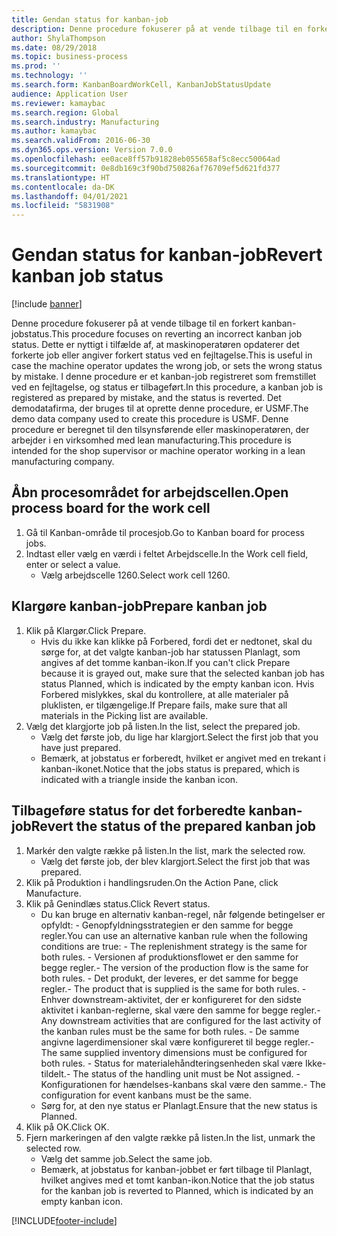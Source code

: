 ```yaml
---
title: Gendan status for kanban-job
description: Denne procedure fokuserer på at vende tilbage til en forkert kanban-jobstatus.
author: ShylaThompson
ms.date: 08/29/2018
ms.topic: business-process
ms.prod: ''
ms.technology: ''
ms.search.form: KanbanBoardWorkCell, KanbanJobStatusUpdate
audience: Application User
ms.reviewer: kamaybac
ms.search.region: Global
ms.search.industry: Manufacturing
ms.author: kamaybac
ms.search.validFrom: 2016-06-30
ms.dyn365.ops.version: Version 7.0.0
ms.openlocfilehash: ee0ace8ff57b91828eb055658af5c8ecc50064ad
ms.sourcegitcommit: 0e8db169c3f90bd750826af76709ef5d621fd377
ms.translationtype: HT
ms.contentlocale: da-DK
ms.lasthandoff: 04/01/2021
ms.locfileid: "5831908"
---
```

# <a name="revert-kanban-job-status"></a><span data-ttu-id="4efc2-103">Gendan status for kanban-job</span><span class="sxs-lookup"><span data-stu-id="4efc2-103">Revert kanban job status</span></span>

[!include [banner](../../includes/banner.md)]

<span data-ttu-id="4efc2-104">Denne procedure fokuserer på at vende tilbage til en forkert kanban-jobstatus.</span><span class="sxs-lookup"><span data-stu-id="4efc2-104">This procedure focuses on reverting an incorrect kanban job status.</span></span> <span data-ttu-id="4efc2-105">Dette er nyttigt i tilfælde af, at maskinoperatøren opdaterer det forkerte job eller angiver forkert status ved en fejltagelse.</span><span class="sxs-lookup"><span data-stu-id="4efc2-105">This is useful in case the machine operator updates the wrong job, or sets the wrong status by mistake.</span></span> <span data-ttu-id="4efc2-106">I denne procedure er et kanban-job registreret som fremstillet ved en fejltagelse, og status er tilbageført.</span><span class="sxs-lookup"><span data-stu-id="4efc2-106">In this procedure, a kanban job is registered as prepared by mistake, and the status is reverted.</span></span> <span data-ttu-id="4efc2-107">Det demodatafirma, der bruges til at oprette denne procedure, er USMF.</span><span class="sxs-lookup"><span data-stu-id="4efc2-107">The demo data company used to create this procedure is USMF.</span></span> <span data-ttu-id="4efc2-108">Denne procedure er beregnet til den tilsynsførende eller maskinoperatøren, der arbejder i en virksomhed med lean manufacturing.</span><span class="sxs-lookup"><span data-stu-id="4efc2-108">This procedure is intended for the shop supervisor or machine operator working in a lean manufacturing company.</span></span>


## <a name="open-process-board-for-the-work-cell"></a><span data-ttu-id="4efc2-109">Åbn procesområdet for arbejdscellen.</span><span class="sxs-lookup"><span data-stu-id="4efc2-109">Open process board for the work cell</span></span>
1. <span data-ttu-id="4efc2-110">Gå til Kanban-område til procesjob.</span><span class="sxs-lookup"><span data-stu-id="4efc2-110">Go to Kanban board for process jobs.</span></span>
2. <span data-ttu-id="4efc2-111">Indtast eller vælg en værdi i feltet Arbejdscelle.</span><span class="sxs-lookup"><span data-stu-id="4efc2-111">In the Work cell field, enter or select a value.</span></span>
    * <span data-ttu-id="4efc2-112">Vælg arbejdscelle 1260.</span><span class="sxs-lookup"><span data-stu-id="4efc2-112">Select work cell 1260.</span></span>  

## <a name="prepare-kanban-job"></a><span data-ttu-id="4efc2-113">Klargøre kanban-job</span><span class="sxs-lookup"><span data-stu-id="4efc2-113">Prepare kanban job</span></span>
1. <span data-ttu-id="4efc2-114">Klik på Klargør.</span><span class="sxs-lookup"><span data-stu-id="4efc2-114">Click Prepare.</span></span>
    * <span data-ttu-id="4efc2-115">Hvis du ikke kan klikke på Forbered, fordi det er nedtonet, skal du sørge for, at det valgte kanban-job har statussen Planlagt, som angives af det tomme kanban-ikon.</span><span class="sxs-lookup"><span data-stu-id="4efc2-115">If you can't click Prepare because it is grayed out, make sure that the selected kanban job has status Planned, which is indicated by the empty kanban icon.</span></span> <span data-ttu-id="4efc2-116">Hvis Forbered mislykkes, skal du kontrollere, at alle materialer på pluklisten, er tilgængelige.</span><span class="sxs-lookup"><span data-stu-id="4efc2-116">If Prepare fails, make sure that all materials in the Picking list are available.</span></span>  
2. <span data-ttu-id="4efc2-117">Vælg det klargjorte job på listen.</span><span class="sxs-lookup"><span data-stu-id="4efc2-117">In the list, select the prepared job.</span></span>
    * <span data-ttu-id="4efc2-118">Vælg det første job, du lige har klargjort.</span><span class="sxs-lookup"><span data-stu-id="4efc2-118">Select the first job that you have just prepared.</span></span>  
    * <span data-ttu-id="4efc2-119">Bemærk, at jobstatus er forberedt, hvilket er angivet med en trekant i kanban-ikonet.</span><span class="sxs-lookup"><span data-stu-id="4efc2-119">Notice that the jobs status is prepared, which is indicated with a triangle inside the kanban icon.</span></span>  

## <a name="revert-the-status-of-the-prepared-kanban-job"></a><span data-ttu-id="4efc2-120">Tilbageføre status for det forberedte kanban-job</span><span class="sxs-lookup"><span data-stu-id="4efc2-120">Revert the status of the prepared kanban job</span></span>
1. <span data-ttu-id="4efc2-121">Markér den valgte række på listen.</span><span class="sxs-lookup"><span data-stu-id="4efc2-121">In the list, mark the selected row.</span></span>
    * <span data-ttu-id="4efc2-122">Vælg det første job, der blev klargjort.</span><span class="sxs-lookup"><span data-stu-id="4efc2-122">Select the first job that was prepared.</span></span>  
2. <span data-ttu-id="4efc2-123">Klik på Produktion i handlingsruden.</span><span class="sxs-lookup"><span data-stu-id="4efc2-123">On the Action Pane, click Manufacture.</span></span>
3. <span data-ttu-id="4efc2-124">Klik på Genindlæs status.</span><span class="sxs-lookup"><span data-stu-id="4efc2-124">Click Revert status.</span></span>
    * <span data-ttu-id="4efc2-125">Du kan bruge en alternativ kanban-regel, når følgende betingelser er opfyldt: - Genopfyldningsstrategien er den samme for begge regler.</span><span class="sxs-lookup"><span data-stu-id="4efc2-125">You can use an alternative kanban rule when the following conditions are true:  - The replenishment strategy is the same for both rules.</span></span>  <span data-ttu-id="4efc2-126">- Versionen af produktionsflowet er den samme for begge regler.</span><span class="sxs-lookup"><span data-stu-id="4efc2-126">- The version of the production flow is the same for both rules.</span></span>  <span data-ttu-id="4efc2-127">- Det produkt, der leveres, er det samme for begge regler.</span><span class="sxs-lookup"><span data-stu-id="4efc2-127">- The product that is supplied is the same for both rules.</span></span>  <span data-ttu-id="4efc2-128">- Enhver downstream-aktivitet, der er konfigureret for den sidste aktivitet i kanban-reglerne, skal være den samme for begge regler.</span><span class="sxs-lookup"><span data-stu-id="4efc2-128">- Any downstream activities that are configured for the last activity of the kanban rules must be the same for both rules.</span></span>  <span data-ttu-id="4efc2-129">- De samme angivne lagerdimensioner skal være konfigureret til begge regler.</span><span class="sxs-lookup"><span data-stu-id="4efc2-129">- The same supplied inventory dimensions must be configured for both rules.</span></span>  <span data-ttu-id="4efc2-130">- Status for materialehåndteringsenheden skal være Ikke-tildelt.</span><span class="sxs-lookup"><span data-stu-id="4efc2-130">- The status of the handling unit must be Not assigned.</span></span>  <span data-ttu-id="4efc2-131">- Konfigurationen for hændelses-kanbans skal være den samme.</span><span class="sxs-lookup"><span data-stu-id="4efc2-131">- The configuration for event kanbans must be the same.</span></span>  
    * <span data-ttu-id="4efc2-132">Sørg for, at den nye status er Planlagt.</span><span class="sxs-lookup"><span data-stu-id="4efc2-132">Ensure that the new status is Planned.</span></span>  
4. <span data-ttu-id="4efc2-133">Klik på OK.</span><span class="sxs-lookup"><span data-stu-id="4efc2-133">Click OK.</span></span>
5. <span data-ttu-id="4efc2-134">Fjern markeringen af den valgte række på listen.</span><span class="sxs-lookup"><span data-stu-id="4efc2-134">In the list, unmark the selected row.</span></span>
    * <span data-ttu-id="4efc2-135">Vælg det samme job.</span><span class="sxs-lookup"><span data-stu-id="4efc2-135">Select the same job.</span></span>  
    * <span data-ttu-id="4efc2-136">Bemærk, at jobstatus for kanban-jobbet er ført tilbage til Planlagt, hvilket angives med et tomt kanban-ikon.</span><span class="sxs-lookup"><span data-stu-id="4efc2-136">Notice that the job status for the kanban job is reverted to Planned, which is indicated by an empty kanban icon.</span></span>  



[!INCLUDE[footer-include](../../../includes/footer-banner.md)]